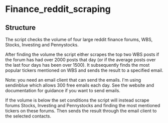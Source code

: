# Finance_reddit_scraping
## Structure
The script checks the volume of four large reddit finance forums, WBS, Stocks, Investing and Pennystocks.

After finding the volume the script either scrapes the top two WBS posts if the forum has had over 2000 posts that day (or if the average posts over the last four days has been over 1500). It subsequently finds the most popular tickers mentioned on WBS and sends the result to a specified email. 

Note: you need an email client that can send the emails. I'm using sendinblue which allows 300 free emails each day. See the website and documentation for guidance if you want to send emails.

If the volume is below the set conditions the script will instead scrape forums Stocks, Investing and Pennystocks and finding the most mentioned tickers on these forums. Then sends the result through the email client to the selected contacts.

